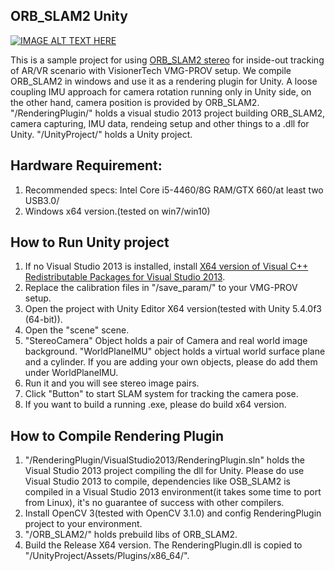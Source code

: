 
## ORB_SLAM2 Unity

[![IMAGE ALT TEXT HERE](http://img.youtube.com/vi/0sJTb0Xm9ss/0.jpg)](https://www.youtube.com/watch?v=0sJTb0Xm9ss)

This is a sample project for using [ORB_SLAM2 stereo](https://github.com/raulmur/ORB_SLAM2) for inside-out tracking of AR/VR scenario with VisionerTech VMG-PROV setup. We compile ORB_SLAM2 in windows and use it as a rendering plugin for Unity. A loose coupling IMU approach for camera rotation running only in Unity side, on the other hand, camera position is provided by ORB_SLAM2. "/RenderingPlugin/" holds a visual studio 2013 project building ORB_SLAM2, camera capturing, IMU data, rendeing setup and other things to a .dll for Unity. "/UnityProject/" holds a Unity project.

## Hardware Requirement:

1.  Recommended specs: Intel Core i5-4460/8G RAM/GTX 660/at least two USB3.0/
2.  Windows x64 version.(tested on win7/win10)

## How to Run Unity project
1.  If no Visual Studio 2013 is installed, install [X64 version of Visual C++ Redistributable Packages for Visual Studio 2013](https://www.microsoft.com/en-us/download/details.aspx?id=40784).
2.  Replace the calibration files in "/save_param/" to your VMG-PROV setup.
3.  Open the project with Unity Editor X64 version(tested with Unity 5.4.0f3 (64-bit)).
4.  Open the "scene" scene.
5.  "StereoCamera" Object holds a pair of Camera and real world image background. "WorldPlaneIMU" object holds a virtual world surface plane and a cylinder. If you are adding your own objects, please do add them under WorldPlaneIMU.
6.  Run it and you will see stereo image pairs.
7.  Click "Button" to start SLAM system for tracking the camera pose.
8.  If you want to build a running .exe, please do build x64 version.

## How to Compile Rendering Plugin
1.  "/RenderingPlugin/VisualStudio2013/RenderingPlugin.sln" holds the Visual Studio 2013 project compiling the dll for Unity. Please do use Visual Studio 2013 to compile, dependencies like OSB_SLAM2 is compiled in a Visual Studio 2013 environment(it takes some time to port from Linux), it's no guarantee of success with other compilers.
2.  Install OpenCV 3(tested with OpenCV 3.1.0) and config RenderingPlugin project to your environment.
3.  "/ORB_SLAM2/" holds prebuild libs of ORB_SLAM2.
4.  Build the Release X64 version. The RenderingPlugin.dll is copied to "/UnityProject/Assets/Plugins/x86_64/".

